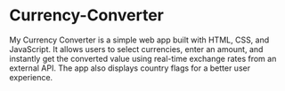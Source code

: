# Currency-Converter
My Currency Converter is a simple web app built with HTML, CSS, and JavaScript. It allows users to select currencies, enter an amount, and instantly get the converted value using real-time exchange rates from an external API. The app also displays country flags for a better user experience.

